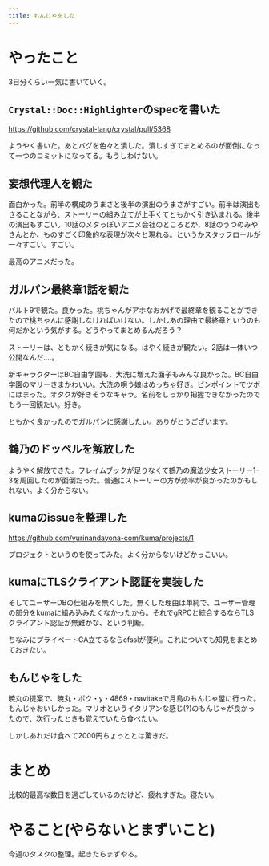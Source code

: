 ```yaml
---
title: もんじゃをした
---
```


# やったこと

3日分くらい一気に書いていく。

## `Crystal::Doc::Highlighter`のspecを書いた

https://github.com/crystal-lang/crystal/pull/5368

ようやく書いた。あとバグを色々と潰した。潰しすぎてまとめるのが面倒になって一つのコミットになってる。もうしわけない。

## 妄想代理人を観た

面白かった。前半の構成のうまさと後半の演出のうまさがすごい。前半は演出もさることながら、ストーリーの組み立てが上手くてともかく引き込まれる。後半の演出もすごい。10話のメタっぽいアニメ会社のところとか、8話のうつのみやさんとか、ものすごく印象的な表現が次々と現れる。というかスタッフロールが一々すごい。すごい。

最高のアニメだった。

## ガルパン最終章1話を観た

バルト9で観た。良かった。桃ちゃんがアホなおかげで最終章を観ることができたので桃ちゃんに感謝しなければいけない。しかしあの理由で最終章というのも何だかという気がする。どうやってまとめるんだろう？

ストーリーは、ともかく続きが気になる。はやく続きが観たい。2話は一体いつ公開なんだ‥‥。

新キャラクターはBC自由学園も、大洗に増えた面子もみんな良かった。BC自由学園のマリーさまかわいい。大洗の唄う娘はめっちゃ好き。ピンポイントでツボにはまった。オタクが好きそうなキャラ。名前をしっかり把握できなかったのでもう一回観たい。好き。

ともかく良かったのでガルパンに感謝したい。ありがとうございます。

## 鶴乃のドッペルを解放した

ようやく解放できた。フレイムブックが足りなくて鶴乃の魔法少女ストーリー1-3を周回したのが面倒だった。普通にストーリーの方が効率が良かったのかもしれない。よく分からない。

## kumaのissueを整理した

https://github.com/yurinandayona-com/kuma/projects/1

プロジェクトというのを使ってみた。よく分からないけどかっこいい。

## kumaにTLSクライアント認証を実装した

そしてユーザーDBの仕組みを無くした。無くした理由は単純で、ユーザー管理の部分をkumaに組み込みたくなかったから。それでgRPCと統合するならTLSクライアント認証が無難かな、という判断。

ちなみにプライベートCA立てるならcfsslが便利。これについても知見をまとめておきたい。

## もんじゃをした

暁丸の提案で、暁丸・ボク・y・4869・navitakeで月島のもんじゃ屋に行った。もんじゃおいしかった。マリオというイタリアンな感じ(?)のもんじゃが良かったので、次行ったときも覚えていたら食べたい。

しかしあれだけ食べて2000円ちょっととは驚きだ。

# まとめ

比較的最高な数日を過ごしているのだけど、疲れすぎた。寝たい。

# やること(やらないとまずいこと)

今週のタスクの整理。起きたらまずやる。
